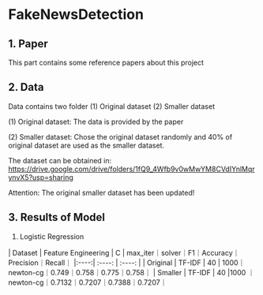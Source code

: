 # FakeNewsDetection

## 1. Paper

This part contains some reference papers about this project

## 2. Data

Data contains two folder (1) Original dataset (2) Smaller dataset

(1) Original dataset: The data is provided by the paper

(2) Smaller dataset: Chose the original dataset randomly and 40% of original dataset are used as the smaller dataset.

The dataset can be obtained in: https://drive.google.com/drive/folders/1fQ9_4Wfb9v0wMwYM8CVdIYnlMqrynvX5?usp=sharing

Attention: The original smaller dataset has been updated!

## 3. Results of Model

1. Logistic Regression

| Dataset | Feature Engineering | C | max_iter｜solver｜F1｜Accuracy｜Precision｜Recall｜
|:----:| :----: | :----: |
| Original | TF-IDF | 40 | 1000｜newton-cg｜0.749｜0.758｜0.775｜0.758｜
| Smaller | TF-IDF | 40 |1000 ｜newton-cg｜0.7132｜0.7207｜0.7388｜0.7207｜






































